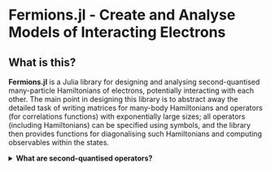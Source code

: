 # Fermions.jl - Create and Analyse Models of Interacting Electrons

## What is this?
**Fermions.jl** is a Julia library for designing and analysing second-quantised many-particle Hamiltonians of electrons, potentially interacting with each other. The main point in designing this library is to abstract away the detailed task of writing matrices for many-body Hamiltonians and operators (for correlations functions) with exponentially large sizes; all operators (including Hamiltonians) can be specified using symbols, and the library then provides functions for diagonalising such Hamiltonians and computing observables within the states.
<details>
  <summary><b>What are second-quantised operators?</b></summary>
  Second quantised operators are a convenient way of writing many-body Hamiltonians. As an example, we wish to design the Hamiltonian of a single electron hopping across a 1D chain of lattice sites labelled as $i=1$, $i=2$, $i=3$ and so on. The system is such that the electron can only hop on to the nearest-neighbour sites starting from any given site: $i\to i+1$, $i\to i-1$. In order to hop from, say, $i=1$ to $i=2$, the electron must first be _annihilated_ at the site $i=1$ and then _created_ at $i=2$. The creation process is represented by the operator $c^\dagger_1$ (1 representing the site index of the location of the operation), while the annihilation process is represented by $c_2$, the total process being the product of both process: $c^\dagger_1 c_2$. Of course, the opposite process can also happen - the electron can also hop from $i=2$ to $i=1$, so that the total second-quantised Hamiltonian for the dynamics involving sites 1 and 2 is 
$$
c^\dagger_1 c_2 + c^\dagger_2 c_1~.
$$
Now, the indices 1 and 2 can be represented by any consecutive indices $i$ and $i+1$, leading to the so-called tight-binding Hamiltonian in 1-dimensions:
$$
H_\mathrm{TB} = \sum_{i} \left(c^\dagger_i c_{i+1} + c^\dagger_{i+1} c_i\right)
$$
</details>
